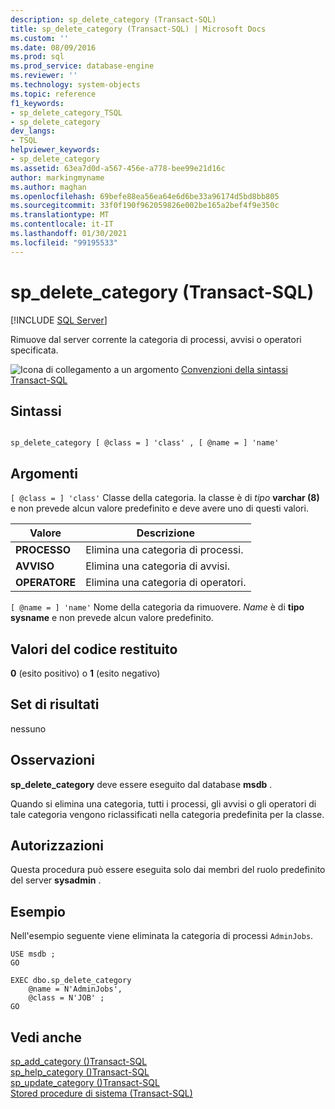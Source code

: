 ```yaml
---
description: sp_delete_category (Transact-SQL)
title: sp_delete_category (Transact-SQL) | Microsoft Docs
ms.custom: ''
ms.date: 08/09/2016
ms.prod: sql
ms.prod_service: database-engine
ms.reviewer: ''
ms.technology: system-objects
ms.topic: reference
f1_keywords:
- sp_delete_category_TSQL
- sp_delete_category
dev_langs:
- TSQL
helpviewer_keywords:
- sp_delete_category
ms.assetid: 63ea7d0d-a567-456e-a778-bee99e21d16c
author: markingmyname
ms.author: maghan
ms.openlocfilehash: 69befe88ea56ea64e6d6be33a96174d5bd8bb805
ms.sourcegitcommit: 33f0f190f962059826e002be165a2bef4f9e350c
ms.translationtype: MT
ms.contentlocale: it-IT
ms.lasthandoff: 01/30/2021
ms.locfileid: "99195533"
---
```

# <a name="sp_delete_category-transact-sql"></a>sp_delete_category (Transact-SQL)
[!INCLUDE [SQL Server](../../includes/applies-to-version/sqlserver.md)]

  Rimuove dal server corrente la categoria di processi, avvisi o operatori specificata.  
  
  
 ![Icona di collegamento a un argomento](../../database-engine/configure-windows/media/topic-link.gif "Icona di collegamento a un argomento") [Convenzioni della sintassi Transact-SQL](../../t-sql/language-elements/transact-sql-syntax-conventions-transact-sql.md)  
  
## <a name="syntax"></a>Sintassi  
  
```  
  
sp_delete_category [ @class = ] 'class' , [ @name = ] 'name'   
```  
  
## <a name="arguments"></a>Argomenti  
`[ @class = ] 'class'` Classe della categoria. la classe è di *tipo* **varchar (8)** e non prevede alcun valore predefinito e deve avere uno di questi valori.  
  
|Valore|Descrizione|  
|-----------|-----------------|  
|**PROCESSO**|Elimina una categoria di processi.|  
|**AVVISO**|Elimina una categoria di avvisi.|  
|**OPERATORE**|Elimina una categoria di operatori.|  
  
`[ @name = ] 'name'` Nome della categoria da rimuovere. *Name* è di **tipo sysname** e non prevede alcun valore predefinito.  
  
## <a name="return-code-values"></a>Valori del codice restituito  
 **0** (esito positivo) o **1** (esito negativo)  
  
## <a name="result-sets"></a>Set di risultati  
 nessuno  
  
## <a name="remarks"></a>Osservazioni  
 **sp_delete_category** deve essere eseguito dal database **msdb** .  
  
 Quando si elimina una categoria, tutti i processi, gli avvisi o gli operatori di tale categoria vengono riclassificati nella categoria predefinita per la classe.  
  
## <a name="permissions"></a>Autorizzazioni  
 Questa procedura può essere eseguita solo dai membri del ruolo predefinito del server **sysadmin** .  
  
## <a name="examples"></a>Esempio  
 Nell'esempio seguente viene eliminata la categoria di processi `AdminJobs`.  
  
```  
USE msdb ;  
GO   
  
EXEC dbo.sp_delete_category  
    @name = N'AdminJobs',  
    @class = N'JOB' ;  
GO   
```  
  
## <a name="see-also"></a>Vedi anche  
 [sp_add_category &#40;&#41;Transact-SQL ](../../relational-databases/system-stored-procedures/sp-add-category-transact-sql.md)   
 [sp_help_category &#40;&#41;Transact-SQL ](../../relational-databases/system-stored-procedures/sp-help-category-transact-sql.md)   
 [sp_update_category &#40;&#41;Transact-SQL ](../../relational-databases/system-stored-procedures/sp-update-category-transact-sql.md)   
 [Stored procedure di sistema &#40;Transact-SQL&#41;](../../relational-databases/system-stored-procedures/system-stored-procedures-transact-sql.md)  
  
  
